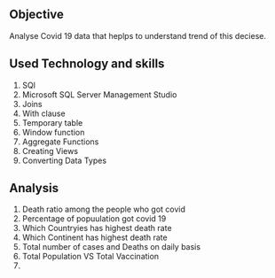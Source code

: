 
## Objective

Analyse Covid 19 data that heplps to understand trend of this deciese.


## Used Technology and skills

1. SQl
2. Microsoft SQL Server Management Studio
3. Joins
4. With clause
5. Temporary table
6. Window function
7. Aggregate Functions
8. Creating Views
9. Converting Data Types




## Analysis 

1. Death ratio among the people who got covid
2. Percentage of popuulation got covid 19
3. Which Countryies has highest death rate
4. Which Continent has highest death rate 
5. Total number of cases and Deaths on daily basis
6. Total Population VS Total Vaccination
7. 
